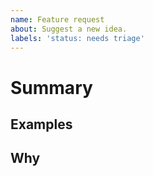 ```yaml
---
name: Feature request
about: Suggest a new idea.
labels: 'status: needs triage'
---
```


# Summary



## Examples



## Why


